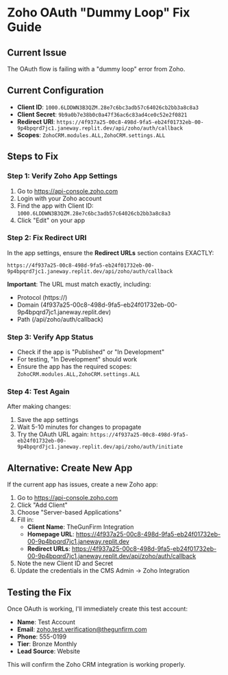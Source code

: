 # Zoho OAuth "Dummy Loop" Fix Guide

## Current Issue
The OAuth flow is failing with a "dummy loop" error from Zoho.

## Current Configuration
- **Client ID**: `1000.6LDDWN3B3QZM.28e7c6bc3adb57c64026cb2bb3a8c8a3`
- **Client Secret**: `9b9a0b7e38b0c0a47f36ac6c83ad4ce0c52e2f0821`
- **Redirect URI**: `https://4f937a25-00c8-498d-9fa5-eb24f01732eb-00-9p4bpqrd7jc1.janeway.replit.dev/api/zoho/auth/callback`
- **Scopes**: `ZohoCRM.modules.ALL,ZohoCRM.settings.ALL`

## Steps to Fix

### Step 1: Verify Zoho App Settings
1. Go to https://api-console.zoho.com
2. Login with your Zoho account
3. Find the app with Client ID: `1000.6LDDWN3B3QZM.28e7c6bc3adb57c64026cb2bb3a8c8a3`
4. Click "Edit" on your app

### Step 2: Fix Redirect URI
In the app settings, ensure the **Redirect URLs** section contains EXACTLY:
```
https://4f937a25-00c8-498d-9fa5-eb24f01732eb-00-9p4bpqrd7jc1.janeway.replit.dev/api/zoho/auth/callback
```

**Important**: The URL must match exactly, including:
- Protocol (https://)
- Domain (4f937a25-00c8-498d-9fa5-eb24f01732eb-00-9p4bpqrd7jc1.janeway.replit.dev)
- Path (/api/zoho/auth/callback)

### Step 3: Verify App Status
- Check if the app is "Published" or "In Development"
- For testing, "In Development" should work
- Ensure the app has the required scopes: `ZohoCRM.modules.ALL,ZohoCRM.settings.ALL`

### Step 4: Test Again
After making changes:
1. Save the app settings
2. Wait 5-10 minutes for changes to propagate
3. Try the OAuth URL again: 
   `https://4f937a25-00c8-498d-9fa5-eb24f01732eb-00-9p4bpqrd7jc1.janeway.replit.dev/api/zoho/auth/initiate`

## Alternative: Create New App
If the current app has issues, create a new Zoho app:

1. Go to https://api-console.zoho.com
2. Click "Add Client"
3. Choose "Server-based Applications"
4. Fill in:
   - **Client Name**: TheGunFirm Integration
   - **Homepage URL**: https://4f937a25-00c8-498d-9fa5-eb24f01732eb-00-9p4bpqrd7jc1.janeway.replit.dev
   - **Redirect URLs**: https://4f937a25-00c8-498d-9fa5-eb24f01732eb-00-9p4bpqrd7jc1.janeway.replit.dev/api/zoho/auth/callback
5. Note the new Client ID and Secret
6. Update the credentials in the CMS Admin → Zoho Integration

## Testing the Fix
Once OAuth is working, I'll immediately create this test account:
- **Name**: Test Account  
- **Email**: zoho.test.verification@thegunfirm.com
- **Phone**: 555-0199
- **Tier**: Bronze Monthly
- **Lead Source**: Website

This will confirm the Zoho CRM integration is working properly.